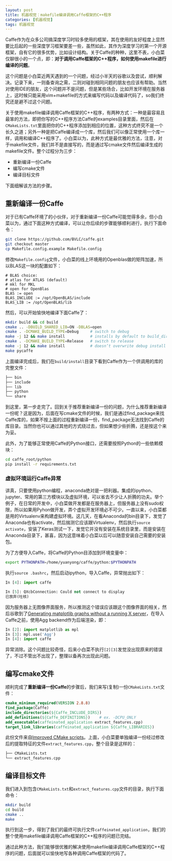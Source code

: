 ```yaml
---
layout: post
title: 机器视觉：makefile编译调用Caffe框架的C++程序
categories: [机器视觉]
tags: 机器视觉
---
```



Caffe作为在众多公司搞深度学习时较多使用的框架，其在使用的友好程度上显然要比后起的一些深度学习框架要差一些，虽然如此，其作为深度学习的第一个开源框架，自有它的很多优势，比如设计结构。关于Caffe的种种，这里不表，小白菜仅聊很小的一个点，即：**对于调用Caffe框架的C++程序，如何使用makefile进行编译的问题**。

这个问题是小白菜近两天遇到的一个问题，经过小半天的谷歌以及尝试，顺利解决。记录下来，一则备查询之需，二则对碰到相同问题的朋友也应该有帮助。当然对使用IDE的朋友，这个问题并不是问题，但是某些场合，比如开发环境在服务器上，这时候只能采用vim+makefile的方式来编写代码以及编译代码了，so我们终究还是避不过这个问题。

关于使用makefile编译调用Caffe框架的C++程序，有两种方式：一种是最容易且最笨的方法，即把你写的C++程序方法Caffe的examples目录里面，然后在`CMakeLists.txt`里面把你的C++程序添加到相应的位置，这种方式终究不是一个长久之道；另外一种是把Caffe编译成一个库，然后我们可以像正常使用一个库一样，调用和编译C++程序了。小白菜以为，此种方式是最优雅的方法，注意，对于makefile文件，我们并不是直接写的，而是通过写cmake文件然后编译生成的makefile文件。整个过程分为三步：

- 重新编译一份Caffe
- 编写cmake文件
- 编译目标文件

下面细解该方法的步骤。

## 重新编译一份Caffe

对于已有Caffe环境了的小伙伴，对于重新编译一份Caffe可能觉得多余，但小白菜以为，通过下面这种方式编译，可以让你后续的步骤能够顺利进行，执行下面命令：

```sh
git clone https://github.com/BVLC/caffe.git
git checkout master
cp Makefile.config.example Makefile.config
```
修改`Makefile.config`文件，小白菜的线上环境用的Openblas做的矩阵加速，所以BLAS这一块的配置如下：

```make
# BLAS choice:
# atlas for ATLAS (default)
# mkl for MKL
# open for OpenBlas
BLAS := open
BLAS_INCLUDE := /opt/OpenBLAS/include
BLAS_LIB := /opt/OpenBLAS/lib
```

然后，可以开始愉快地编译下面Caffe了：

```sh
mkdir build && cd build
cmake .. -DBUILD_SHARED_LIB=ON -DBLAS=open
cmake . -DCMAKE_BUILD_TYPE=Debug     # switch to debug
make -j 12 && make install           # installs by default to build_dir/install
cmake . -DCMAKE_BUILD_TYPE=Release   # switch to release
make -j 12 && make install           # doesn’t overwrite debug install
make pycaffe
```

上面编译完成后，我们在`build/install`目录下看到Caffe作为一个供调用的库的完整文件：

```sh
├── bin
├── include
├── lib
├── python
└── share
```
到这里，第一步走完了。回到关于推荐重新编译一份的问题，为什么推荐重新编译一份呢？这是因为，后面在写cmake文件的时候，我们是通过find_package来找Caffe库的，如果不按上面的过程重新编译一份，find_package无法找到Caffe的库目录。当然你也可以通过其他的方式绕过去，但如果想少些折腾，还是按这个来为妥。

此外，为了能够正常使用Caffe的Python接口，还需要按照Python的一些依赖模块：

```sh
cd caffe_root/python
pip install -r requirements.txt
```

### 虚拟环境运行Caffe异常

讲真，只要使用python编程，anaconda绝对是一把利器。集成的ipython、jupyter、常用的第三方模块以及虚拟环境，可以省去不少让人折腾的功夫。举个例子，在日常的开发中，小白菜做开发都是在服务器上，但服务器上没有sudo权限，所以如果用Pyhon做开发，弄个虚拟开发环境必不可少。一直以来，小白菜都是用的Virtualenv来构建虚拟环境。这几天，在看Anaconda的bin目录下，发觉了Anaconda也有activate，然后揣测它应该跟Virtualenv，然后执行`source activate`，安装了Keras测试一下，发觉它并没有安装在系统目录里，而是安装在Anaconda目录下，甚喜，因为这意味着小白菜以后可以随意安装自己需要的安装包。

为了方便导入Caffe，将Caffe的Python目添加到环境变量中：

```sh
export PYTHONPATH=/home/yuanyong/caffe/python:$PYTHONPATH
```

执行`source .bashrc`，然后启动ipython，导入Caffe，异常抛出如下：

```python
In [4]: import caffe

In [5]: QXcbConnection: Could not connect to display
已放弃(吐核)
```
因为服务器上无图像界面服务，所以推测这个错误应该跟这个图像界面的相关，然后谷歌到了[Generating matplotlib graphs without a running X server](http://stackoverflow.com/questions/4931376/generating-matplotlib-graphs-without-a-running-x-server)，在导入Caffe之前，使用Agg backend作为后端渲染，即：

```python
In [2]: import matplotlib as mpl
In [3]: mpl.use('Agg')
In [4]: import caffe
```
异常消除。这个问题比较奇怪，后来小白菜不执行`[2][3]`发觉没出现原来的错误了，不过不管出不出现了，整理以备再次出现此问题。


## 编写cmake文件

顺利完成了**重新编译一份Caffe**的步骤后，我们来写(复制)一份`CMakeLists.txt`文件：

```cmake
cmake_minimum_required(VERSION 2.8.8)
find_package(Caffe)
include_directories(${Caffe_INCLUDE_DIRS})
add_definitions(${Caffe_DEFINITIONS})    # ex. -DCPU_ONLY  
add_executable(caffeinated_application extract_features.cpp)
target_link_libraries(caffeinated_application ${Caffe_LIBRARIES})
```
此份文件来自[Improved CMake scripts](https://github.com/BVLC/caffe/pull/1667)。上面，小白菜要单独编译一份经过修改后的提取特征的文件`extract_features.cpp`，整个目录是这样的：

```sh
├── CMakeLists.txt
└── extract_features.cpp
```

## 编译目标文件

我们进入到包含`CMakeLists.txt`和`extract_features.cpp`文件的目录，执行下面命令：

```sh
mkdir build
cd build
cmake ..
make
```
执行到这一步，得到了我们的最终可执行文件`caffeinated_application`，我们的整个使用makefile编译调用Caffe框架的C++程序的问题已完结。

通过此种方法，我们能够很优雅的解决使用makefile编译调用Caffe框架的C++程序的问题，后面就可以愉快地写各种调用Caffe框架的代码了。

